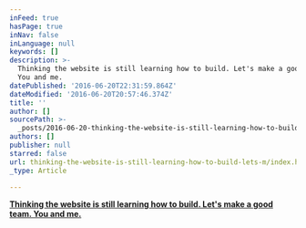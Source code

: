 ```yaml
---
inFeed: true
hasPage: true
inNav: false
inLanguage: null
keywords: []
description: >-
  Thinking the website is still learning how to build. Let's make a good team.
  You and me.
datePublished: '2016-06-20T22:31:59.864Z'
dateModified: '2016-06-20T20:57:46.374Z'
title: ''
author: []
sourcePath: >-
  _posts/2016-06-20-thinking-the-website-is-still-learning-how-to-build-lets-m.md
authors: []
publisher: null
starred: false
url: thinking-the-website-is-still-learning-how-to-build-lets-m/index.html
_type: Article

---
```

**[Thinking the website is still learning how to build. Let's make a good team. You and me.][0]**

[0]: null